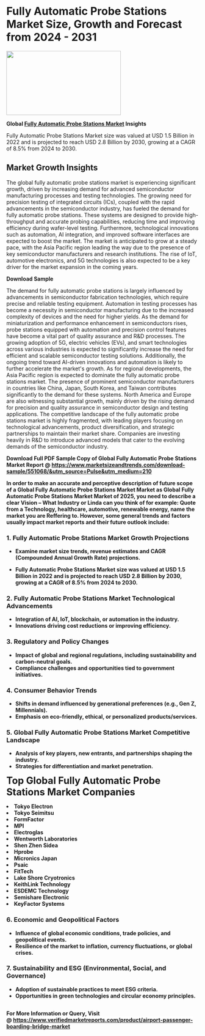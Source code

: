 <H1>Fully Automatic Probe Stations Market Size, Growth and Forecast from 2024 - 2031</H1><img class="aligncenter size-medium wp-image-584254" src="https://thirdeyenews.in/wp-content/uploads/2024/09/Global-Market-Research-300x168.jpeg" alt="" width="300" height="168" /><p><strong>Global&nbsp;<a href="https://www.marketsizeandtrends.com/download-sample/551068/&amp;utm_source=Pulse&amp;utm_medium=210">Fully Automatic Probe Stations Market</a> Insights</strong></p><p>Fully Automatic Probe Stations Market size was valued at USD 1.5 Billion in 2022 and is projected to reach USD 2.8 Billion by 2030, growing at a CAGR of 8.5% from 2024 to 2030.</p><p><h2>Market Growth Insights</h2> <p>The global fully automatic probe stations market is experiencing significant growth, driven by increasing demand for advanced semiconductor manufacturing processes and testing technologies. The growing need for precision testing of integrated circuits (ICs), coupled with the rapid advancements in the semiconductor industry, has fueled the demand for fully automatic probe stations. These systems are designed to provide high-throughput and accurate probing capabilities, reducing time and improving efficiency during wafer-level testing. Furthermore, technological innovations such as automation, AI integration, and improved software interfaces are expected to boost the market. The market is anticipated to grow at a steady pace, with the Asia Pacific region leading the way due to the presence of key semiconductor manufacturers and research institutions. The rise of IoT, automotive electronics, and 5G technologies is also expected to be a key driver for the market expansion in the coming years. </p> <p><strong>Download Sample</strong></p> <p>The demand for fully automatic probe stations is largely influenced by advancements in semiconductor fabrication technologies, which require precise and reliable testing equipment. Automation in testing processes has become a necessity in semiconductor manufacturing due to the increased complexity of devices and the need for higher yields. As the demand for miniaturization and performance enhancement in semiconductors rises, probe stations equipped with automation and precision control features have become a vital part of quality assurance and R&D processes. The growing adoption of 5G, electric vehicles (EVs), and smart technologies across various industries is expected to significantly increase the need for efficient and scalable semiconductor testing solutions. Additionally, the ongoing trend toward AI-driven innovations and automation is likely to further accelerate the market's growth. As for regional developments, the Asia Pacific region is expected to dominate the fully automatic probe stations market. The presence of prominent semiconductor manufacturers in countries like China, Japan, South Korea, and Taiwan contributes significantly to the demand for these systems. North America and Europe are also witnessing substantial growth, mainly driven by the rising demand for precision and quality assurance in semiconductor design and testing applications. The competitive landscape of the fully automatic probe stations market is highly fragmented, with leading players focusing on technological advancements, product diversification, and strategic partnerships to maintain their market share. Companies are investing heavily in R&D to introduce advanced models that cater to the evolving demands of the semiconductor industry. <p><strong></p><p><span class=""><strong>Download Full PDF Sample Copy of Global Fully Automatic Probe Stations Market Report</strong> @ <a href="https://www.marketsizeandtrends.com/download-sample/551068/&amp;utm_source=Pulse&amp;utm_medium=210" target="_blank">https://www.marketsizeandtrends.com/download-sample/551068/&amp;utm_source=Pulse&amp;utm_medium=210</a></span></p><p>In order to make an accurate and perceptive description of future scope of a Global&nbsp;Fully Automatic Probe Stations Market Market as Global&nbsp;Fully Automatic Probe Stations Market Market of 2025, you need to describe a clear Vision &ndash; What Industry or Linda can you think of for example: Quote from a Technology, healthcare, automotive, renewable energy, name the market you are Reffering to. However, some general trends and factors usually impact market reports and their future outlook include:</p><h3>1.&nbsp;<strong>Fully Automatic Probe Stations Market Growth Projections</strong></h3><ul><li>Examine market size trends, revenue estimates and CAGR (Compounded Annual Growth Rate) projections.</li><li><p>Fully Automatic Probe Stations Market size was valued at USD 1.5 Billion in 2022 and is projected to reach USD 2.8 Billion by 2030, growing at a CAGR of 8.5% from 2024 to 2030.</p></li></ul><h3>2.&nbsp;<strong>Fully Automatic Probe Stations Market Technological Advancements</strong></h3><ul><li>Integration of AI, IoT, blockchain, or automation in the industry.</li><li>Innovations driving cost reductions or improving efficiency.</li></ul><h3>3.&nbsp;<strong>Regulatory and Policy Changes</strong></h3><ul><li>Impact of global and regional regulations, including sustainability and carbon-neutral goals.</li><li>Compliance challenges and opportunities tied to government initiatives.</li></ul><h3>4.&nbsp;<strong>Consumer Behavior Trends</strong></h3><ul><li>Shifts in demand influenced by generational preferences (e.g., Gen Z, Millennials).</li><li>Emphasis on eco-friendly, ethical, or personalized products/services.</li></ul><h3>5.&nbsp;<strong>Global Fully Automatic Probe Stations Market Competitive Landscape</strong></h3><ul><li>Analysis of key players, new entrants, and partnerships shaping the industry.</li><li>Strategies for differentiation and market penetration.</li></ul><p data-pm-slice="1 1 []"><span style="color: inherit; font-family: inherit; font-size: 25px;">Top Global Fully Automatic Probe Stations Market Companies</span></p><div class="" data-test-id=""><p><li>Tokyo Electron</li><li> Tokyo Seimitsu</li><li> FormFactor</li><li> MPI</li><li> Electroglas</li><li> Wentworth Laboratories</li><li> Shen Zhen Sidea</li><li> Hprobe</li><li> Micronics Japan</li><li> Psaic</li><li> FitTech</li><li> Lake Shore Cryotronics</li><li> KeithLink Technology</li><li> ESDEMC Technology</li><li> Semishare Electronic</li><li> KeyFactor Systems</li></p></div><h3>6.&nbsp;<strong>Economic and Geopolitical Factors</strong></h3><ul><li>Influence of global economic conditions, trade policies, and geopolitical events.</li><li>Resilience of the market to inflation, currency fluctuations, or global crises.</li></ul><h3>7.&nbsp;<strong>Sustainability and ESG (Environmental, Social, and Governance)</strong></h3><ul><li>Adoption of sustainable practices to meet ESG criteria.</li><li>Opportunities in green technologies and circular economy principles.</li></ul><h2><strong style="font-size: 14px;">For More Information or Query, Visit @&nbsp;</strong><a style="background-color: #ffffff; font-size: 14px;" href="https://www.marketsizeandtrends.com/report/fully-automatic-probe-stations-market/" target="_blank">https://www.verifiedmarketreports.com/product/airport-passenger-boarding-bridge-market</a></h2>
